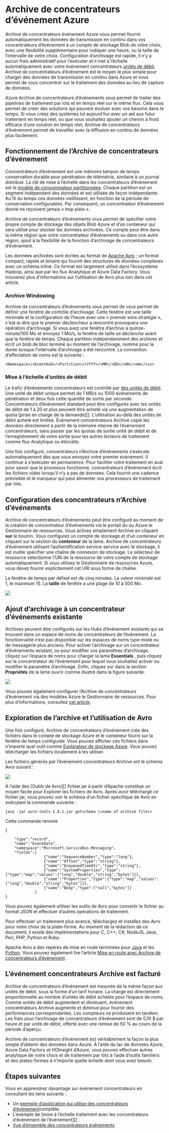 <properties
    pageTitle="Archive de concentrateurs d’événement Azure | Microsoft Azure"
    description="Vue d’ensemble de la fonction d’archivage de concentrateurs d’événement Azure."
    services="event-hubs"
    documentationCenter=""
    authors="djrosanova"
    manager="timlt"
    editor=""/>

<tags
    ms.service="event-hubs"
    ms.workload="na"
    ms.tgt_pltfrm="na"
    ms.devlang="na"
    ms.topic="article"
    ms.date="09/13/2016"
    ms.author="darosa;sethm"/>

# <a name="azure-event-hubs-archive"></a>Archive de concentrateurs d’événement Azure

Archive de concentrateurs événement Azure vous permet fournir automatiquement les données de transmission en continu dans vos concentrateurs d’événement à un compte de stockage Blob de votre choix, avec une flexibilité supplémentaire pour indiquer une heure, ou la taille de l’intervalle de votre choix. Configuration d’archivage est rapide, il n’y a aucun frais administratif pour l’exécuter et il met à l’échelle automatiquement avec votre événement concentrateurs [unités de débit](event-hubs-overview.md#capacity-and-security). Archive de concentrateurs d’événement est le moyen le plus simple pour charger des données de transmission en continu dans Azure et vous permet de vous concentrer sur le traitement des données au lieu de capture de données.

Azure Archive de concentrateurs d’événements vous permet de traiter des pipelines de traitement par lots et en temps réel sur le même flux. Cela vous permet de créer des solutions qui peuvent évoluer avec vos besoins dans le temps. Si vous créez des systèmes lot aujourd'hui avec un œil aux futur traitement en temps réel, ou que vous souhaitez ajouter un chemin à froid efficace d’une solution en temps réel, Archive de concentrateurs d’événement permet de travailler avec la diffusion en continu de données plus facilement.

## <a name="how-event-hubs-archive-works"></a>Fonctionnement de l’Archive de concentrateurs d’événement

Concentrateurs d’événement est une mémoire tampon de temps conservation durable pour pénétration de télémétrie, similaire à un journal distribué. La clé de mise à l’échelle dans les concentrateurs d’événement est le [modèle de consommateur partitionnées](event-hubs-overview.md#partition-key). Chaque partition est un segment indépendant des données et est utilisée de façon indépendante. Au fil du temps ces données vieillissent, en fonction de la période de conservation configurables. Par conséquent, un concentrateur d’événement donné ne reçoivent jamais « trop plein ».

Archive de concentrateurs d’événements vous permet de spécifier votre propre compte de stockage des objets Blob Azure et d’un conteneur qui sera utilisé pour stocker les données archivées. Ce compte peut être dans la même région que votre concentrateur d’événements ou dans une autre région, ajout à la flexibilité de la fonction d’archivage de concentrateurs d’événement.

Les données archivées sont écrites au format de [Apache Avro][] ; un format compact, rapide et binaire qui fournit des structures de données complexes avec un schéma inline. Ce format est largement utilisé dans l’écosystème Hadoop, ainsi que par les flux Analytique et Azure Data Factory. Vous trouverez plus d’informations sur l’utilisation de Avro plus loin dans cet article.

### <a name="archive-windowing"></a>Archive Windowing

Archive de concentrateurs d’événements vous permet de vous permet de définir une fenêtre de contrôle d’archivage. Cette fenêtre est une taille minimale et la configuration de l’heure avec une « premier wins stratégie », c'est-à-dire que le premier déclencheur a rencontré provoquera une opération d’archivage. Si vous avez une fenêtre d’archive à quinze-minute/100 Mo et envoyez 1 Mo/s, la fenêtre de taille se déclenche avant que la fenêtre de temps. Chaque partition indépendamment des archives et écrit un blob de bloc terminé au moment de l’archivage, nommé pour la durée lorsque l’intervalle d’archivage a été rencontré. La convention d’affectation de noms est la suivante :

```
<Namespace>/<EventHub>/<Partition>/<YYYY>/<MM>/<DD>/<HH>/<mm>/<ss>
```

### <a name="scaling-to-throughput-units"></a>Mise à l’échelle d’unités de débit

Le trafic d’événements concentrateurs est contrôlé par [des unités de débit](event-hubs-overview.md#capacity-and-security). Une unité de débit unique permet de 1 MB/s ou 1000 événements de pénétration et deux fois cette quantité de sortie par seconde. Concentrateurs d’événement standard peut être configurés avec les unités de débit de 1 à 20 et plus peuvent être acheté via une augmentation de quota [prise en charge de la demande][]. L’utilisation au-delà des unités de débit acheté est limitée. Événement concentrateurs Archive copie les données directement à partir de la mémoire interne de l’événement concentrateurs, sans passer par les quotas de sortie unité de débit et de l’enregistrement de votre sortie pour les autres lecteurs de traitement comme flux Analytique ou étincelle.

Une fois configuré, concentrateurs n’Archive d’événements s’exécute automatiquement dès que vous envoyez votre premier événement. Il continue à s’exécuter en permanence. Pour faciliter votre traitement en aval pour savoir que le processus fonctionne, concentrateurs d’événement écrit les fichiers vides lorsqu’il n’y a pas de données. Cela fournit une cadence prévisible et le marqueur qui peut alimenter vos processeurs de traitement par lots.

## <a name="setting-up-event-hubs-archive"></a>Configuration des concentrateurs n’Archive d’événements

Archive de concentrateurs d’événements peut être configuré au moment de la création de concentrateur d’événements via le portail du ou Azure le Gestionnaire de ressources. Vous activez simplement Archive en cliquant **sur** le bouton. Vous configurez un compte de stockage et d’un conteneur en cliquant sur la section du **conteneur** de la lame. Archive de concentrateurs d’événement utilisant l’authentification service-service avec le stockage, il est inutile spécifier une chaîne de connexion de stockage. Le sélecteur de ressource sélectionne l’URI de la ressource de votre compte de stockage automatiquement. Si vous utilisez le Gestionnaire de ressources Azure, vous devez fournir explicitement cet URI sous forme de chaîne.

La fenêtre de temps par défaut est de cinq minutes. La valeur minimale est 1, le maximum 15. La **taille** de fenêtre a une plage de 10 à 500 Mo.

![][1]

## <a name="adding-archive-to-an-existing-event-hub"></a>Ajout d’archivage à un concentrateur d’événements existante

Archives peuvent être configurés sur les Hubs d’événement existants qui se trouvent dans un espace de noms de concentrateurs de l’événement. La fonctionnalité n’est pas disponible sur les espaces de noms type mixte ou de messagerie plus anciens. Pour activer l’archivage sur un concentrateur d’événements existant, ou pour modifier vos paramètres d’archivage, cliquez sur l’espace de noms pour charger la lame **Essentials** , puis cliquez sur le concentrateur de l’événement pour lequel vous souhaitez activer ou modifier le paramètre d’archivage. Enfin, cliquez sur dans la section **Propriétés** de la lame ouvrir comme illustré dans la figure suivante.

![][2]

Vous pouvez également configurer l’Archive de concentrateurs d’événement via des modèles Azure le Gestionnaire de ressources. Pour plus d’informations, consultez [cet article](event-hubs-resource-manager-namespace-event-hub-enable-archive.md).

## <a name="exploring-the-archive-and-working-with-avro"></a>Exploration de l’archive et l’utilisation de Avro

Une fois configuré, Archive de concentrateurs d’événement crée des fichiers dans le compte de stockage Azure et le conteneur fourni sur la fenêtre de temps configurée. Vous pouvez afficher ces fichiers dans n’importe quel outil comme [Explorateur de stockage Azure][]. Vous pouvez télécharger les fichiers localement à les utiliser.

Les fichiers générés par l’événement concentrateurs Archive ont le schéma Avro suivant :

![][3]

À l’aide des [Outils de Avro][] fichier jar à partir d’Apache constitue un moyen facile pour Explorer les fichiers de Avro. Après avoir téléchargé ce fichier jar, vous pouvez voir le schéma d’un fichier spécifique de Avro en exécutant la commande suivante :

```
java -jar avro-tools-1.8.1.jar getschema \<name of archive file\>
```

Cette commande renvoie

```
{

    "type":"record",
    "name":"EventData",
    "namespace":"Microsoft.ServiceBus.Messaging",
    "fields":[
                 {"name":"SequenceNumber","type":"long"},
                 {"name":"Offset","type":"string"},
                 {"name":"EnqueuedTimeUtc","type":"string"},
                 {"name":"SystemProperties","type":{"type":"map","values":["long","double","string","bytes"]}},
                 {"name":"Properties","type":{"type":"map","values":["long","double","string","bytes"]}},
                 {"name":"Body","type":["null","bytes"]}
             ]
}
```

Vous pouvez également utiliser les outils de Avro pour convertir le fichier au format JSON et effectuer d’autres opérations de traitement.

Pour effectuer un traitement plus avancé, téléchargez et installez des Avro pour votre choix de la plate-forme. Au moment de la rédaction de ce document, il existe des implémentations pour C, C++, C\#, NodeJS, Java, Perl, PHP, Python et Ruby.

Apache Avro a des repères de mise en route terminées pour [Java][] et les [Python][]. Vous pouvez également lire l’article [Mise en route avec Archive de concentrateurs d’événement](event-hubs-archive-python.md) .

## <a name="how-event-hubs-archive-is-charged"></a>L’événement concentrateurs Archive est facturé

Archive de concentrateurs d’événement est mesurée de la même façon aux unités de débit, sous la forme d’un tarif horaire. La charge est directement proportionnelle au nombre d’unités de débit achetés pour l’espace de noms. Comme unités de débit augmentent et diminuent, événement concentrateurs Archive augmente et diminue pour fournir des performances correspondantes. Les compteurs se produisent en tandem. Les frais pour l’archivage de concentrateurs d’événement sont de 0,10 $ par heure et par unité de débit, offerte avec une remise de 50 % au cours de la période d’aperçu.

Archive de concentrateurs d’événement est véritablement la façon la plus simple d’obtenir des données dans Azure. À l’aide du lac de données Azure, Azure Data Factory et HDInsight d’Azure, vous pouvez effectuer autres analytique de votre choix et de traitement par lots à l’aide d’outils familiers et des plates-formes à n’importe quelle échelle dont vous avez besoin.

## <a name="next-steps"></a>Étapes suivantes

Vous en apprendrez davantage sur événement concentrateurs en consultant les liens suivants :

- Un [exemple d’application qui utilise des concentrateurs d’événement][]complète.
- L’exemple de [mise à l’échelle traitement avec les concentrateurs d’événement de l’événement][] .
- [Vue d’ensemble des concentrateurs événements][]

[Apache Avro]: http://avro.apache.org/
[demande de support]: https://portal.azure.com/?#blade/Microsoft_Azure_Support/HelpAndSupportBlade
[1]: ./media/event-hubs-archive-overview/event-hubs-archive1.png
[2]: media/event-hubs-archive-overview/event-hubs-archive2.png
[Explorateur de stockage Azure]: http://azurestorageexplorer.codeplex.com/
[3]: ./media/event-hubs-archive-overview/event-hubs-archive3.png
[Outils d’Avro]: http://www-us.apache.org/dist/avro/avro-1.8.1/java/avro-tools-1.8.1.jar
[Java]: http://avro.apache.org/docs/current/gettingstartedjava.html
[Python]: http://avro.apache.org/docs/current/gettingstartedpython.html
[Vue d’ensemble des concentrateurs événements]: event-hubs-overview.md
[exemple d’application qui utilise des concentrateurs d’événement]: https://code.msdn.microsoft.com/Service-Bus-Event-Hub-286fd097
[Évoluer de traitement de l’événement avec les concentrateurs d’événement]: https://code.msdn.microsoft.com/Service-Bus-Event-Hub-45f43fc3